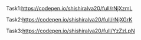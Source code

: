Task1:https://codepen.io/shishiralva20/full/rNjXzmL </br>

Task2:https://codepen.io/shishiralva20/full/rNjXGrK </br>

Task3:https://codepen.io/shishiralva20/full/YzZzLpN
